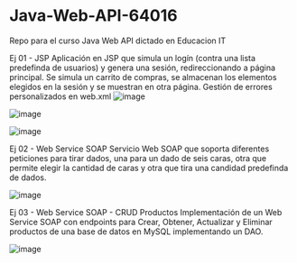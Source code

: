 # Java-Web-API-64016
Repo para el curso Java Web API dictado en Educacion IT

Ej 01 - JSP
Aplicación en JSP que simula un logín (contra una lista predefinda de usuarios) y genera una sesión, redireccionando a página principal.
Se simula un carrito de compras, se almacenan los elementos elegidos en la sesión y se muestran en otra página.
Gestión de errores personalizados en web.xml
![image](https://github.com/vimartinez/Java-Web-API-64016/assets/19653664/84fea196-8765-4c2a-9c63-0fd474d8a148)

![image](https://github.com/vimartinez/Java-Web-API-64016/assets/19653664/6662a7ec-097c-429c-8e9b-dbe8dac77e15)

![image](https://github.com/vimartinez/Java-Web-API-64016/assets/19653664/74944222-03b8-491e-91e0-856452847c2a)

Ej 02 - Web Service SOAP
Servicio Web SOAP que soporta diferentes peticiones para tirar dados, una para un dado de seis caras, otra que permite elegir la cantidad de caras y otra que tira una candidad predefinda de dados.

![image](https://github.com/vimartinez/Java-Web-API-64016/assets/19653664/b151bf43-ee64-4ee9-aa1a-eb9fe8766d5d)

Ej 03 - Web Service SOAP - CRUD Productos
Implementación de un Web Service SOAP con endpoints para Crear, Obtener, Actualizar y Eliminar productos de una base de datos en MySQL implementando un DAO.

![image](https://github.com/vimartinez/Java-Web-API-64016/assets/19653664/f454540c-5bad-4b74-a72c-370c30ee430f)
